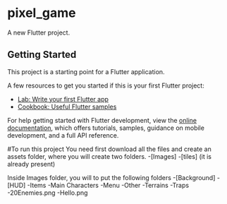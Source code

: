 # pixel_game

A new Flutter project.

## Getting Started

This project is a starting point for a Flutter application.

A few resources to get you started if this is your first Flutter project:

- [Lab: Write your first Flutter app](https://docs.flutter.dev/get-started/codelab)
- [Cookbook: Useful Flutter samples](https://docs.flutter.dev/cookbook)

For help getting started with Flutter development, view the
[online documentation](https://docs.flutter.dev/), which offers tutorials,
samples, guidance on mobile development, and a full API reference.


#To run this project
You need first download all the files and create an assets folder, where you will create two folders.
-[Images]
-[tiles] (it is already present)

Inside Images folder, you will to put the following folders
-[Background]
-[HUD]
-Items
-Main Characters
-Menu
-Other
-Terrains
-Traps
-20Enemies.png
-Hello.png

